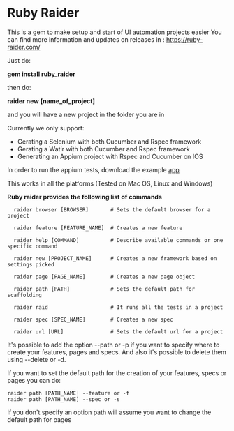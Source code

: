# Ruby Raider

This is a gem to make setup and start of UI automation projects easier
You can find more information and updates on releases in : https://ruby-raider.com/

Just do:

**gem install ruby_raider**

then do:

**raider new [name_of_project]**

and you will have a new project in the folder you are in

Currently we only support:

* Gerating a Selenium with both Cucumber and Rspec framework
* Gerating a Watir with both Cucumber and Rspec framework
* Generating an Appium project with Rspec and Cucumber on IOS

In order to run the appium tests, download the example [app](https://github.com/cloudgrey-io/the-app/releases/tag/v1.10.0)

This works in all the platforms (Tested on Mac OS, Linux and Windows)

**Ruby raider provides the following list of commands**
```
  raider browser [BROWSER]       # Sets the default browser for a project

  raider feature [FEATURE_NAME]  # Creates a new feature
  
  raider help [COMMAND]          # Describe available commands or one specific command
  
  raider new [PROJECT_NAME]      # Creates a new framework based on settings picked
  
  raider page [PAGE_NAME]        # Creates a new page object
  
  raider path [PATH]             # Sets the default path for scaffolding
  
  raider raid                    # It runs all the tests in a project
  
  raider spec [SPEC_NAME]        # Creates a new spec
  
  raider url [URL]               # Sets the default url for a project
```

It's possible to add the option --path or -p if you want to specify where to create your features, pages and specs.
And also it's possible to delete them using --delete or -d.

If you want to set the default path for the creation of your features, specs or pages you can do:

```
raider path [PATH_NAME] --feature or -f
raider path [PATH_NAME] --spec or -s
```

If you don't specify an option path will assume you want to change the default path for pages
